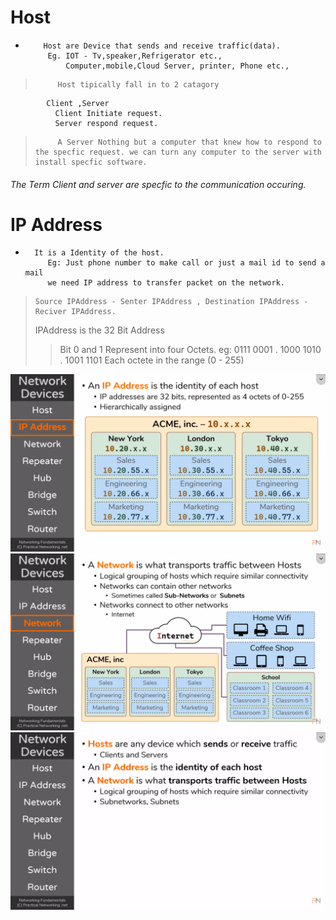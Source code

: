 # Host
-         Host are Device that sends and receive traffic(data).
           Eg. IOT - Tv,speaker,Refrigerator etc.,
               Computer,mobile,Cloud Server, printer, Phone etc.,
          
>          Host tipically fall in to 2 catagory 
            Client ,Server
              Client Initiate request.
              Server respond request.
>          A Server Nothing but a computer that knew how to respond to the specfic request. we can turn any computer to the server with install specfic software.
 ######    The Term Client and server are specfic to the communication occuring.             
              
# IP Address
-       It is a Identity of the host.
           Eg: Just phone number to make call or just a mail id to send a mail
           we need IP address to transfer packet on the network.
           
>     Source IPAddress - Senter IPAddress , Destination IPAddress -Reciver IPAddress.
> IPAddress is the 32 Bit Address
  >> Bit 0 and 1
  >>Represent into four Octets.  eg:  0111 0001 . 1000 1010 . 1001 1101
  >> Each octete in the range (0 - 255)
  
  ![This is an image](https://github.com/ArunPrasanth-V/Networking/blob/main/Practical%20Networking/Image%20folder/Screenshot%20from%202022-01-20%2017-46-56.png)
![This is an image](https://github.com/ArunPrasanth-V/Networking/blob/main/Practical%20Networking/Image%20folder/Screenshot%20from%202022-01-20%2018-08-11.png)
![This is an image](https://github.com/ArunPrasanth-V/Networking/blob/main/Practical%20Networking/Image%20folder/Screenshot%20from%202022-01-20%2018-09-58.png)


